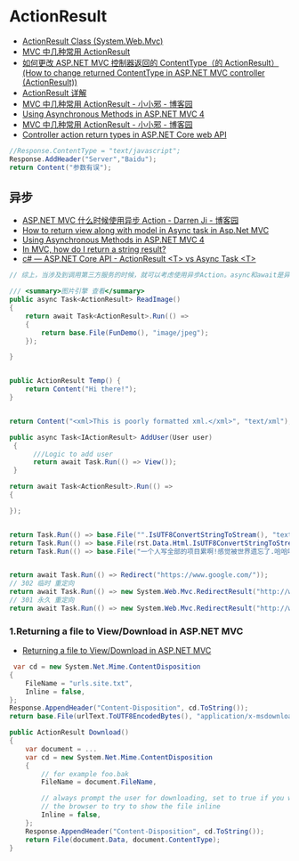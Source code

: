 # ActionResult

- [ActionResult Class (System.Web.Mvc)](https://docs.microsoft.com/en-us/dotnet/api/system.web.mvc.actionresult?view=aspnet-mvc-5.2)
- [MVC 中几种常用 ActionResult](https://blog.csdn.net/qq_42898553/article/details/82976839)
- [如何更改 ASP.NET MVC 控制器返回的 ContentType（的 ActionResult）(How to change returned ContentType in ASP.NET MVC controller (ActionResult))](http://www.it1352.com/270699.html)
- [ActionResult 详解](https://blog.csdn.net/sundna/article/details/91511745)
- [MVC 中几种常用 ActionResult - 小小邪 - 博客园](https://www.cnblogs.com/xielong/p/5940535.html)
- [Using Asynchronous Methods in ASP.NET MVC 4](https://docs.microsoft.com/en-us/aspnet/mvc/overview/performance/using-asynchronous-methods-in-aspnet-mvc-4)
- [MVC 中几种常用 ActionResult - 小小邪 - 博客园](https://www.cnblogs.com/xielong/p/5940535.html)
- [Controller action return types in ASP.NET Core web API](https://docs.microsoft.com/en-us/aspnet/core/web-api/action-return-types?view=aspnetcore-3.1)

```c#
//Response.ContentType = "text/javascript";
Response.AddHeader("Server","Baidu");
return Content("参数有误");

```

## 异步

- [ASP.NET MVC 什么时候使用异步 Action - Darren Ji - 博客园](https://www.cnblogs.com/darrenji/p/4436764.html)
- [How to return view along with model in Async task in Asp.Net MVC](https://stackoverflow.com/questions/53987939/how-to-return-view-along-with-model-in-async-task-in-asp-net-mvc)
- [Using Asynchronous Methods in ASP.NET MVC 4](https://docs.microsoft.com/en-us/aspnet/mvc/overview/performance/using-asynchronous-methods-in-aspnet-mvc-4)
- [In MVC, how do I return a string result?](https://stackoverflow.com/questions/553936/in-mvc-how-do-i-return-a-string-result)
- [c# — ASP.NET Core API - ActionResult &lt;T&gt; vs Async Task &lt;T&gt;](https://www.it-swarm.dev/es/c%23/asp.net-core-api-actionresult-t-vs-async-task-t/809194904/)

```c#
// 综上，当涉及到调用第三方服务的时候，就可以考虑使用异步Action。async和await是异步编程的2个关键字，async总和Action成对出现，而在调用异步方法之前要加上await关键字。

/// <summary>图片引擎 查看</summary>
public async Task<ActionResult> ReadImage()
{
    return await Task<ActionResult>.Run(() =>
    {
        return base.File(FunDemo(), "image/jpeg");
    });

}


public ActionResult Temp() {
    return Content("Hi there!");
}


return Content("<xml>This is poorly formatted xml.</xml>", "text/xml");

public async Task<IActionResult> AddUser(User user)
 {
      ///Logic to add user
      return await Task.Run(() => View());
 }

return await Task<ActionResult>.Run(() =>
{

});


return Task.Run(() => base.File("".IsUTF8ConvertStringToStream(), "text/plain"));
return Task.Run(() => base.File(rst.Data.Html.IsUTF8ConvertStringToStream(), "text/html;charset=utf-8"));
return Task.Run(() => base.File("一个人写全部的项目累啊!感觉被世界遗忘了.哈哈哈哈.........".IsUTF8ConvertStringToStream(), "text/plain;charset=utf-8"));


return await Task.Run(() => Redirect("https://www.google.com/"));
// 302 临时 重定向
return await Task.Run(() => new System.Web.Mvc.RedirectResult("http://www.google.com", false));
// 301 永久 重定向
return await Task.Run(() => new System.Web.Mvc.RedirectResult("http://www.google.com", true));
```

### 1.Returning a file to View/Download in ASP.NET MVC

- [Returning a file to View/Download in ASP.NET MVC](https://stackoverflow.com/questions/5826649/returning-a-file-to-view-download-in-asp-net-mvc)

```c#
 var cd = new System.Net.Mime.ContentDisposition
{
    FileName = "urls.site.txt",
    Inline = false,
};
Response.AppendHeader("Content-Disposition", cd.ToString());
return base.File(urlText.ToUTF8EncodedBytes(), "application/x-msdownload ; Charset=utf-8");

public ActionResult Download()
{
    var document = ...
    var cd = new System.Net.Mime.ContentDisposition
    {
        // for example foo.bak
        FileName = document.FileName,

        // always prompt the user for downloading, set to true if you want
        // the browser to try to show the file inline
        Inline = false,
    };
    Response.AppendHeader("Content-Disposition", cd.ToString());
    return File(document.Data, document.ContentType);
}
```
